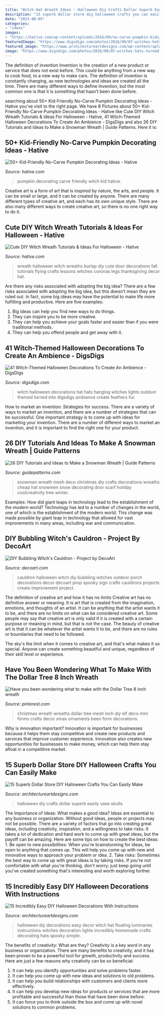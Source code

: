 ```yaml
---
title: "Witch Hat Wreath Ideas : Halloween Diy Crafts Dollar Superb Easily Vase Skulls"
description: "15 superb dollar store diy halloween crafts you can easily make"
date: "2023-08-05"
categories:
- "ideas"
images:
- "https://hative.com/wp-content/uploads/2016/09/no-carve-pumpkin-kids/7-no-carve-pumpkin-decorating.jpg"
featuredImage: "https://www.digsdigs.com/photos/2016/09/07-witches-hats-turned-into-hanging-outdoor-lights.jpg"
featured_image: "https://www.architectureartdesigns.com/wp-content/uploads/2016/09/15-Incredibly-Easy-DIY-Halloween-Decorations-With-Instructions-5.jpg"
image: "https://www.digsdigs.com/photos/2016/09/07-witches-hats-turned-into-hanging-outdoor-lights.jpg"
---
```



The definition of invention
Invention is the creation of a new product or service that does not exist before. This could be anything from a new way to cook food, to a new way to make cars. The definition of invention is constantly changing, as new technologies and ideas are created all the time. There are many different ways to define Invention, but the most common one is that it is something that hasn't been done before.

	

		
searching about 50+ Kid-Friendly No-Carve Pumpkin Decorating Ideas - Hative you've visit to the right page. We have 8 Pictures about 50+ Kid-Friendly No-Carve Pumpkin Decorating Ideas - Hative like Cute DIY Witch Wreath Tutorials &amp; Ideas For Halloween - Hative, 41 Witch-Themed Halloween Decorations To Create An Ambience - DigsDigs and also 26 DIY Tutorials and Ideas to Make a Snowman Wreath | Guide Patterns. Here it is:
		
    
## 50+ Kid-Friendly No-Carve Pumpkin Decorating Ideas - Hative

<img loading=lazy src="https://hative.com/wp-content/uploads/2016/09/no-carve-pumpkin-kids/7-no-carve-pumpkin-decorating.jpg" onerror="this.onerror=null;this.src='https://tse4.mm.bing.net/th?id=OIP.QQO9L5tq-APHmUFsZSa_IgHaIO&amp;pid=15.1';" alt="50+ Kid-Friendly No-Carve Pumpkin Decorating Ideas - Hative">

_Source: hative.com_

>pumpkin decorating carve friendly witch kid hative. 

	

Creative art is a form of art that is inspired by nature, the arts, and people. It can be small or large, and it can be created by anyone. There are many different types of creative art, and each has its own unique style. There are also many different ways to create creative art, so there is no one right way to do it.

    
## Cute DIY Witch Wreath Tutorials &amp; Ideas For Halloween - Hative

<img loading=lazy src="http://hative.com/wp-content/uploads/2015/09/cute-diy-witch-wreath-tutorials/14-cute-diy-witch-wreath-tutorials.jpg" onerror="this.onerror=null;this.src='https://tse1.mm.bing.net/th?id=OIP.8dyoidn7qEXz0ZIPzTSjuQHaK_&amp;pid=15.1';" alt="Cute DIY Witch Wreath Tutorials &amp; Ideas For Halloween - Hative">

_Source: hative.com_

>wreath halloween witch wreaths burlap diy cute door decorations fall tutorials flying crafts lessons witches coronas legs thanksgiving decor hat. 

	

Are there any risks associated with adopting the big idea?
There are a few risks associated with adopting the big idea, but this doesn’t mean they are ruled out. In fact, some big ideas may have the potential to make life more fulfilling and productive. Here are five examples: 
1. Big ideas can help you find new ways to do things.
2. They can inspire you to be more creative.
3. They can help you achieve your goals faster and easier than if you were traditional methods.
4. They can help you offend people and get away with it.

    
## 41 Witch-Themed Halloween Decorations To Create An Ambience - DigsDigs

<img loading=lazy src="https://www.digsdigs.com/photos/2016/09/07-witches-hats-turned-into-hanging-outdoor-lights.jpg" onerror="this.onerror=null;this.src='https://tse1.mm.bing.net/th?id=OIP.WhOANoXw4tvhTmjzOMnKeQHaKZ&amp;pid=15.1';" alt="41 Witch-Themed Halloween Decorations To Create An Ambience - DigsDigs">

_Source: digsdigs.com_

>witch halloween decorations hat hats hanging witches lights outdoor themed turned into digsdigs ambience create feathers fur. 

	

How to market an invention: Strategies for success.
There are a variety of ways to market an invention, and there are a number of strategies that can be successful. One important strategy is to come up with ideas for marketing your invention. There are a number of different ways to market an invention, and it is important to find the right one for your product.

    
## 26 DIY Tutorials And Ideas To Make A Snowman Wreath | Guide Patterns

<img loading=lazy src="https://www.guidepatterns.com/wp-content/uploads/2016/12/How-to-Make-a-Snowman-Wreath.jpg" onerror="this.onerror=null;this.src='https://tse3.mm.bing.net/th?id=OIP.jSXITiNqPMVml37_kEyxpQHaMB&amp;pid=15.1';" alt="26 DIY Tutorials and Ideas to Make a Snowman Wreath | Guide Patterns">

_Source: guidepatterns.com_

>snowman wreath mesh deco christmas diy crafts decorations wreaths cheap hat snowmen snow decorating door scarf holiday coolcreativity tree winter. 

	

Examples: How did giant leaps in technology lead to the establishment of the modern world?
Technology has led to a number of changes in the world, one of which is the establishment of the modern world. This change was made possible by giant leap in technology that allowed for vast improvements in many areas, including war and communication.

    
## DIY Bubbling Witch&#039;s Cauldron - Project By DecoArt

<img loading=lazy src="https://decoart.com/img/projects/projects/2841_witchs-cauldron.jpg" onerror="this.onerror=null;this.src='https://tse2.mm.bing.net/th?id=OIP.cBkhU1AoMs2FH_WopZ31IwHaIY&amp;pid=15.1';" alt="DIY Bubbling Witch&#039;s Cauldron - Project by DecoArt">

_Source: decoart.com_

>cauldron halloween witch diy bubbling witches outdoor porch decorations decor decoart prop spooky sign crafts cauldrons projects create improvement project. 

	

The definition of creative art and how it has no limits
Creative art has no definitive answer or meaning. It is art that is created from the imagination, emotions, and thoughts of an artist. It can be anything that the artist wants it to be, and there are no limits on what can be considered creative art.
Some people may say that creative art is only valid if it is created with a certain purpose or meaning in mind, but that is not the case. The beauty of creative art is that it can be whatever the artist wants it to be, and there are no rules or boundaries that need to be followed.

The sky's the limit when it comes to creative art, and that's what makes it so special. Anyone can create something beautiful and unique, regardless of their skill level or experience.

    
## Have You Been Wondering What To Make With The Dollar Tree 8 Inch Wreath

<img loading=lazy src="https://i.pinimg.com/736x/e1/eb/c1/e1ebc1d9917ca576661422653a84f811.jpg" onerror="this.onerror=null;this.src='https://tse4.mm.bing.net/th?id=OIP.BdjSy83-7gYj7Eqsnr64_QHaLG&amp;pid=15.1';" alt="Have you been wondering what to make with the Dollar Tree 8 inch wreath">

_Source: pinterest.com_

>christmas wreath wreaths dollar tree mesh inch diy elf deco mini forms crafts decor xmas ornaments been form decorations. 

	

Why is innovation important?
Innovation is important for businesses because it helps them stay competitive and create new products and services that improve customer experience. Innovation also creates new opportunities for businesses to make money, which can help them stay afloat in a competitive market.

    
## 15 Superb Dollar Store DIY Halloween Crafts You Can Easily Make

<img loading=lazy src="https://www.architectureartdesigns.com/wp-content/uploads/2018/10/15-Superb-Dollar-Store-DIY-Halloween-Crafts-You-Can-Easily-Make-14.jpg" onerror="this.onerror=null;this.src='https://tse2.mm.bing.net/th?id=OIP.pzcXuMJnGa6jCreeZn71iQHaLG&amp;pid=15.1';" alt="15 Superb Dollar Store DIY Halloween Crafts You Can Easily Make">

_Source: architectureartdesigns.com_

>halloween diy crafts dollar superb easily vase skulls. 

	

The Importance of Ideas: What makes a good idea?
Ideas are essential to any business or organization. Without good ideas, people or projects may not be possible. There are a variety of factors that go into creating great ideas, including creativity, inspiration, and a willingness to take risks. It takes a lot of dedication and hard work to come up with great ideas, but the payoff can be amazing. Here are some tips on how to create the best ideas: 1. Be open to new possibilities: When you're brainstorming for ideas, be open to anything that comes up. This will help you come up with new and innovative ways to approach your problem or idea. 2. Take risks: Sometimes the best way to come up with great ideas is by taking risks. If you're not comfortable with what you're thinking, don't worry; just keep going until you've created something that's interesting and worth exploring further. 
    
## 15 Incredibly Easy DIY Halloween Decorations With Instructions

<img loading=lazy src="https://www.architectureartdesigns.com/wp-content/uploads/2016/09/15-Incredibly-Easy-DIY-Halloween-Decorations-With-Instructions-5.jpg" onerror="this.onerror=null;this.src='https://tse1.mm.bing.net/th?id=OIP.RkK5ZrIqQHt1J5tU5WXZJgHaKI&amp;pid=15.1';" alt="15 Incredibly Easy DIY Halloween Decorations With Instructions">

_Source: architectureartdesigns.com_

>halloween diy decorations easy decor witch hat floating luminaries instructions witches decoration lights incredibly homemade crafts decorating hats spooky simple. 

	

The benefits of creativity: What are they?
Creativity is a key word in any business or organization. There are many benefits to creativity, and it has been proven to be a powerful tool for growth, productivity and success. Here are just a few reasons why creativity can be so beneficial: 
1. It can help you identify opportunities and solve problems faster.
2. It can help you come up with new ideas and solutions to old problems.
3. It can help you build relationships with customers and clients more effectively. 
4. It can help you develop new ideas for products or services that are more profitable and successful than those that have been done before. 
5. It can force you to think outside the box and come up with novel solutions to common problems.

